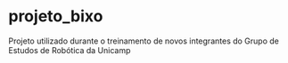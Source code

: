 # projeto_bixo
Projeto utilizado durante o treinamento de novos integrantes do Grupo de Estudos de Robótica da Unicamp
